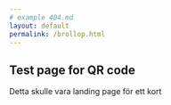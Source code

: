 ```yaml
---
# example 404.md
layout: default
permalink: /brollop.html
---
```


## Test page for QR code

Detta skulle vara landing page för ett kort 

